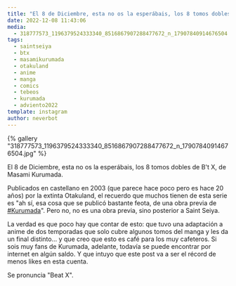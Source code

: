 ```yaml
---
title: "El 8 de Diciembre, esta no os la esperábais, los 8 tomos dobles de B't X, de Masami Kurumada"
date: 2022-12-08 11:43:06
media: 
  - 318777573_1196379524333340_8516867907288477672_n_17907840914676504.jpg
tags: 
  - saintseiya
  - btx
  - masamikurumada
  - otakuland
  - anime
  - manga
  - comics
  - tebeos
  - kurumada
  - adviento2022
template: instagram
author: neverbot
---
```


{% gallery "318777573_1196379524333340_8516867907288477672_n_17907840914676504.jpg" %}

El 8 de Diciembre, esta no os la esperábais, los 8 tomos dobles de B't X, de Masami Kurumada.

Publicados en castellano en 2003 (que parece hace poco pero es hace 20 años) por la extinta Otakuland, el recuerdo que muchos tienen de esta serie es "ah sí, esa cosa que se publicó bastante feota, de una obra previa de [#Kurumada](/etiquetas/kurumada)". Pero no, no es una obra previa, sino posterior a Saint Seiya.

La verdad es que poco hay que contar de esto: que tuvo una adaptación a anime de dos temporadas que solo cubre algunos tomos del manga y les da un final distinto... y que creo que esto es café para los muy cafeteros. Si sois muy fans de Kurumada, adelante, todavía se puede encontrar por internet en algún saldo. Y que intuyo que este post va a ser el récord de menos likes en esta cuenta.

Se pronuncia "Beat X".
